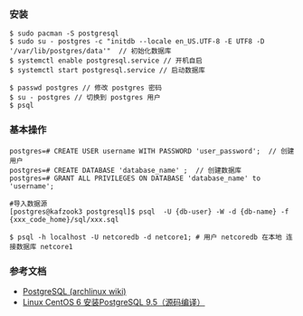 ### 安装 
```
$ sudo pacman -S postgresql 
$ sudo su - postgres -c "initdb --locale en_US.UTF-8 -E UTF8 -D '/var/lib/postgres/data'"  // 初始化数据库
$ systemctl enable postgresql.service // 开机自启
$ systemctl start postgresql.service // 启动数据库

$ passwd postgres // 修改 postgres 密码
$ su - postgres // 切换到 postgres 用户
$ psql
```

### 基本操作
```
postgres=# CREATE USER username WITH PASSWORD 'user_password';  // 创建用户
postgres=# CREATE DATABASE 'database_name' ;  // 创建数据库
postgres=# GRANT ALL PRIVILEGES ON DATABASE 'database_name' to 'username';

#导入数据源
[postgres@kafzook3 postgresql]$ psql  -U {db-user} -W -d {db-name} -f {xxx_code_home}/sql/xxx.sql

$ psql -h localhost -U netcoredb -d netcore1; # 用户 netcoredb 在本地 连接数据库 netcore1
```
### 参考文档
- [PostgreSQL (archlinux wiki)](https://wiki.archlinux.org/index.php/PostgreSQL_(%E7%AE%80%E4%BD%93%E4%B8%AD%E6%96%87))
- [Linux CentOS 6 安装PostgreSQL 9.5（源码编译）](https://blog.csdn.net/wyl9527/article/details/78605981)
